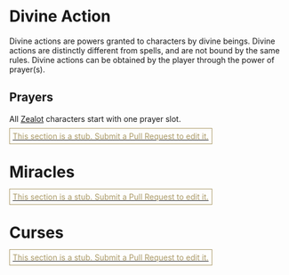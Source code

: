 # Divine Action
Divine actions are powers granted to characters by divine beings. Divine actions are distinctly different from spells, and are not bound by the same rules.
Divine actions can be obtained by the player through the power of prayer(s).

## Prayers
All [Zealot](classes.md#zealot) characters start with one prayer slot.

  <a href="https://github.com/Lambosaurus/hives-and-torches/edit/main/systems/divine-action.md"><span style="color: #AA9966; border: 1px solid; padding: 5px;">This section is a stub. Submit a Pull Request to edit it.</span></a>

# Miracles
  <a href="https://github.com/Lambosaurus/hives-and-torches/edit/main/systems/divine-action.md"><span style="color: #AA9966; border: 1px solid; padding: 5px;">This section is a stub. Submit a Pull Request to edit it.</span></a>

# Curses
  <a href="https://github.com/Lambosaurus/hives-and-torches/edit/main/systems/divine-action.md"><span style="color: #AA9966; border: 1px solid; padding: 5px;">This section is a stub. Submit a Pull Request to edit it.</span></a>